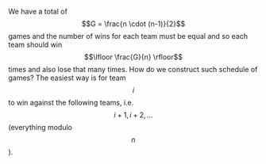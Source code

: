 We have a total of $$G = \frac{n \cdot (n-1)}{2}$$ games and the number of wins for each team must be equal and so each team should win $$\lfloor \frac{G}{n} \rfloor$$ times and also lose that many times.  How do we construct such schedule of games?  The easiest way is for team $$i$$ to win against the following teams, i.e. $$i+1, i+2, \ldots$$ (everything modulo $$n$$).
